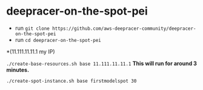 # deepracer-on-the-spot-pei


* run `git clone https://github.com/aws-deepracer-community/deepracer-on-the-spot-pei`
* run `cd deepracer-on-the-spot-pei`


*(11.111.11.11.1 my IP)

`./create-base-resources.sh base 11.111.11.11.1`
**This will run for around 3 minutes.**


`./create-spot-instance.sh base firstmodelspot 30`